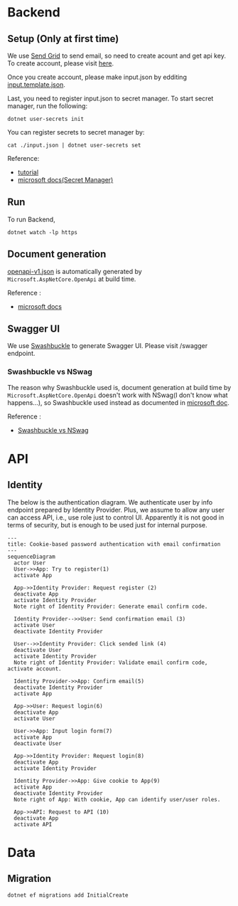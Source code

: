 # Backend

## Setup (Only at first time)
We use [Send Grid](https://sendgrid.com/en-us/solutions/email-api) to send email, so need to create acount and get api key. To create account, please visit [here](https://www.twilio.com/en-us/blog/send-emails-using-the-sendgrid-api-with-dotnetnet-6-and-csharp#configuring-your-sendgrid-account-to-send-emails).


Once you create account, please make input.json by edditing [input.template.json](./input.template.json).


Last, you need to register input.json to secret manager. To start secret manager, run the following:
```
dotnet user-secrets init
```
You can register secrets to secret manager by:
```
cat ./input.json | dotnet user-secrets set
```

Reference:
- [tutorial](https://www.twilio.com/en-us/blog/send-emails-using-the-sendgrid-api-with-dotnetnet-6-and-csharp)
- [microsoft docs(Secret Manager)](https://learn.microsoft.com/ja-jp/aspnet/core/security/app-secrets?view=aspnetcore-9.0&tabs=linux)

## Run

To run Backend, 

```dotnet watch -lp https```

## Document generation 
[openapi-v1.json](./openapi-v1.json) is automatically generated by ```Microsoft.AspNetCore.OpenApi``` at build time.

Reference :
- [microsoft docs](https://learn.microsoft.com/ja-jp/aspnet/core/fundamentals/openapi/aspnetcore-openapi?view=aspnetcore-9.0&tabs=visual-studio)

## Swagger UI
We use [Swashbuckle](https://www.nuget.org/packages/swashbuckle.aspnetcore.swaggerui/) to generate Swagger UI. 
Please visit /swagger endpoint.

### Swashbuckle vs NSwag
The reason why Swashbuckle used is, document generation at build time by ```Microsoft.AspNetCore.OpenApi``` doesn't work with NSwag(I don't know what happens...), so Swashbuckle used instead as documented in [microsoft doc](https://learn.microsoft.com/ja-jp/aspnet/core/fundamentals/openapi/using-openapi-documents?view=aspnetcore-9.0).


Reference :
- [Swashbuckle vs NSwag](https://devlog.mescius.jp/asp-net-core-web-api-nswag/)

# API
## Identity
The below is the authentication diagram. We authenticate user by info endpoint prepared by Identity Provider.
Plus, we assume to allow any user can access API, i.e., use role just to control UI. Apparently it is not good in terms of security, but 
is enough to be used just for internal purpose.

```mermaid
---
title: Cookie-based password authentication with email confirmation
---
sequenceDiagram
  actor User
  User->>App: Try to register(1)
  activate App

  App->>Identity Provider: Request register (2)
  deactivate App
  activate Identity Provider
  Note right of Identity Provider: Generate email confirm code.

  Identity Provider-->>User: Send confirmation email (3)
  activate User
  deactivate Identity Provider

  User-->>Identity Provider: Click sended link (4)
  deactivate User
  activate Identity Provider
  Note right of Identity Provider: Validate email confirm code, activate account.

  Identity Provider->>App: Confirm email(5)
  deactivate Identity Provider
  activate App

  App->>User: Request login(6)
  deactivate App
  activate User

  User->>App: Input login form(7)
  activate App
  deactivate User

  App->>Identity Provider: Request login(8)
  deactivate App
  activate Identity Provider

  Identity Provider->>App: Give cookie to App(9)
  activate App
  deactivate Identity Provider
  Note right of App: With cookie, App can identify user/user roles.

  App->>API: Request to API (10)
  deactivate App
  activate API
```
# Data
## Migration 
```dotnet ef migrations add InitialCreate```
